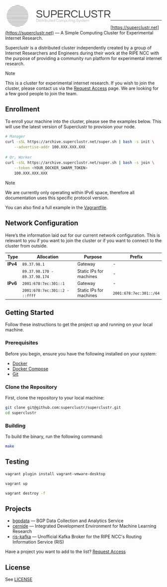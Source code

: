 <img title="SUPERCLUSTR" src="logo.svg" height="70" align="left" />

<br />
<br />

---

[https://superclustr.net](https://superclustr.net) — A Simple Computing Cluster for Experimental Internet Research.

Superclustr is a distributed cluster independently created by a group of Internet Researchers and Engineers during their work at the RIPE NCC with the purpose of providing a community run platform for experimental internet research.

> [!NOTE]
> This is a cluster for experimental internet research. If you wish to join the cluster, please contact us via the [Request Access](https://www.superclustr.net/request-access) page. We are looking for a few good people to join the team.


## Enrollment

To enroll your machine into the cluster, please see the examples below.
This will use the latest version of Superclustr to provision your node.

```bash
# Manager
curl -sSL https://archive.superclustr.net/super.sh | bash -s init \
    --advertise-addr 100.XXX.XXX.XXX

# Or, Worker
curl -sSL https://archive.superclustr.net/super.sh | bash -s join \
    --token <YOUR_DOCKER_SWARM_TOKEN>
    100.XXX.XXX.XXX
```

> [!NOTE]  
> We are currently only operating within IPv6 space, therefore all documentation uses this specific protocol version.

You can also find a full example in the [Vagrantfile](Vagrantfile).

## Network Configuration

Here’s the information laid out for our current network configuration.
This is relevant to you if you want to join the cluster or if you want to connect to the cluster from outside.

| **Type**       | **Allocation**                   | **Purpose**                              | **Prefix**                    |
|----------------|----------------------------------|------------------------------------------|-------------------------------|
| **IPv4**       | `89.37.98.1`                     | Gateway                                  | -                             |
|                | `89.37.98.170 - 89.37.98.174`    | Static IPs for machines                  | -                             |
| **IPv6**       | `2001:678:7ec:301::1`            | Gateway                                  | -                             |
|                | `2001:678:7ec:301::2 - ::ffff`   | Static IPs for machines                  |  `2001:678:7ec:301::/64`      |

## Getting Started

Follow these instructions to get the project up and running on your local machine.

### Prerequisites

Before you begin, ensure you have the following installed on your system:

-   [Docker](https://docs.docker.com/get-docker/)
-   [Docker Compose](https://docs.docker.com/compose/install/)
-   [Git](https://git-scm.com/book/en/v2/Getting-Started-Installing-Git)

### Clone the Repository

First, clone the repository to your local machine:

```sh
git clone git@github.com:superclustr/superclustr.git
cd superclustr
```

### Building

To build the binary, run the following command:

```sh
make
```

## Testing

```bash
vagrant plugin install vagrant-vmware-desktop
```

```bash
vagrant up
```

```bash
vagrant destroy -f
```

## Projects

-   [bgpdata](https://github.com/robin-rpr/bgpdata) — BGP Data Collection and Analytics Service
-   [cernide](https://github.com/robin-rpr/cernide) — Integrated Development Environment for Machine Learning Research
-   [ris-kafka](https://github.com/robin-rpr/ris-kafka) — Unofficial Kafka Broker for the RIPE NCC's Routing Information Service (RIS)

Have a project you want to add to the list? [Request Access](https://www.superclustr.net/request-access)

## License

See [LICENSE](LICENSE)
